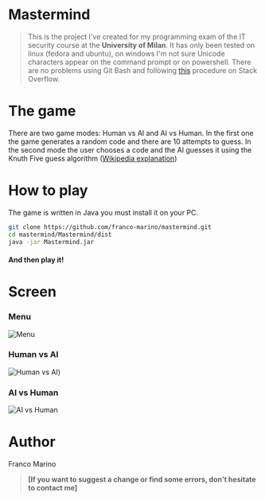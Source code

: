 # Mastermind

> This is the project I've created for my programming exam of the IT security course at the **University of Milan**.
> It has only been tested on linux (fedora and ubuntu), on windows I'm not sure Unicode characters appear on the command prompt or on powershell. There are no problems using Git Bash and following [this](https://stackoverflow.com/questions/48402025/unicode-output-java-windows-cmd) procedure on Stack Overflow.

# The game

There are two game modes: Human vs AI and AI vs Human. In the first one the game generates a random code
and there are 10 attempts to guess. In the second mode the user chooses a code and the AI guesses it
using the Knuth Five guess algorithm ([Wikipedia explanation](<https://en.wikipedia.org/wiki/Mastermind_(board_game)#Five-guess_algorithm>))

# How to play

The game is written in Java you must install it on your PC.

```bash
git clone https://github.com/franco-marino/mastermind.git
cd mastermind/Mastermind/dist
java -jar Mastermind.jar
```

#### And then play it!

# Screen

### Menu

![Menu](https://i.imgur.com/6KrSZ5B.png)

### Human vs AI

![Human vs AI](https://i.imgur.com/OvudfWK.png))

### AI vs Human

![AI vs Human](https://i.imgur.com/5tfTc9n.png)

# Author

Franco Marino

> **[If you want to suggest a change or find some errors, don't hesitate to contact me]**
